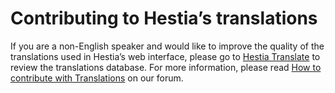 # Contributing to Hestia’s translations

If you are a non-English speaker and would like to improve the quality of the translations used in Hestia’s web interface, please go to [Hestia Translate](https://translate.hestiacp.com/projects/) to review the translations database. For more information, please read [How to contribute with Translations](https://forum.hestiacp.com/t/how-to-contribute-with-translations/1664) on our forum.
